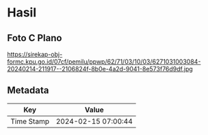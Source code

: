 # Hasil

## Foto C Plano

https://sirekap-obj-formc.kpu.go.id/07cf/pemilu/ppwp/62/71/03/10/03/6271031003084-20240214-211917--2106824f-8b0e-4a2d-9041-8e573f76d9df.jpg


## Metadata

| Key        | Value               |
| ---------- | ------------------- |
| Time Stamp | 2024-02-15 07:00:44 |



